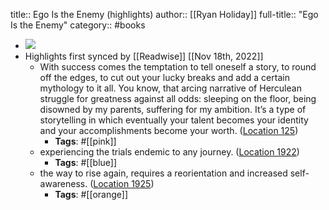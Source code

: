 title:: Ego Is the Enemy (highlights)
author:: [[Ryan Holiday]]
full-title:: "Ego Is the Enemy"
category:: #books

- ![](https://images-na.ssl-images-amazon.com/images/I/41o0Fkf%2BvfL._SL200_.jpg)
- Highlights first synced by [[Readwise]] [[Nov 18th, 2022]]
	- With success comes the temptation to tell oneself a story, to round off the edges, to cut out your lucky breaks and add a certain mythology to it all. You know, that arcing narrative of Herculean struggle for greatness against all odds: sleeping on the floor, being disowned by my parents, suffering for my ambition. It’s a type of storytelling in which eventually your talent becomes your identity and your accomplishments become your worth. ([Location 125](https://readwise.io/to_kindle?action=open&asin=B015NTIXWE&location=125))
		- **Tags**: #[[pink]]
	- experiencing the trials endemic to any journey. ([Location 1922](https://readwise.io/to_kindle?action=open&asin=B015NTIXWE&location=1922))
		- **Tags**: #[[blue]]
	- the way to rise again, requires a reorientation and increased self-awareness. ([Location 1925](https://readwise.io/to_kindle?action=open&asin=B015NTIXWE&location=1925))
		- **Tags**: #[[orange]]
